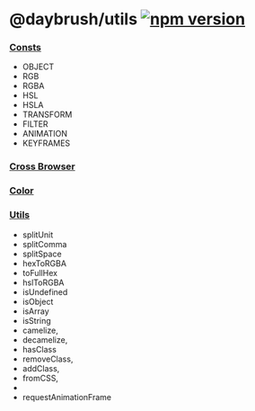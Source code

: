 # @daybrush/utils  [![npm version](https://badge.fury.io/js/%40daybrush%2Futils.svg)](https://badge.fury.io/js/%40daybrush%2Futils)

### [Consts](http://daybrush.com/utils/release/latest/doc)
* OBJECT
* RGB
* RGBA
* HSL
* HSLA
* TRANSFORM
* FILTER
* ANIMATION
* KEYFRAMES

### [Cross Browser](http://daybrush.com/utils/release/latest/doc)

### [Color](http://daybrush.com/utils/release/latest/doc)
### [Utils](http://daybrush.com/utils/release/latest/doc)
* splitUnit
* splitComma
* splitSpace
* hexToRGBA
* toFullHex
* hslToRGBA
* isUndefined
* isObject
* isArray
* isString
* camelize,
* decamelize,
* hasClass
* removeClass,
* addClass,
* fromCSS,
*
* requestAnimationFrame
